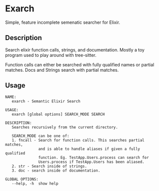 # Exarch

Simple, feature incomplete semenatic searcher for Elixir.

## Description

Search elixir function calls, strings, and documentation. Mostly a toy program used
to play around with tree-sitter.

Function calls can either be searched with fully qualified names or partial matches.
Docs and Strings search with partial matches.

## Usage

```
NAME:
   exarch - Semantic Elixir Search

USAGE:
   exarch [global options] SEARCH_MODE SEARCH

DESCRIPTION:
   Searches recursively from the current directory.

   SEARCH_MODE can be one of:
   1. fncall - Search for function calls. This searches partial matches,
               and is able to handle aliases if given a fully qualified
               function. Eg. TestApp.Users.process can search for
               Users.process if TestApp.Users has been aliased.
   2. str - Search inside of strings.
   3. doc - search inside of documentation.

GLOBAL OPTIONS:
   --help, -h  show help
```

